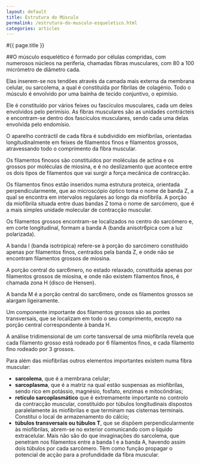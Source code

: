 ```yaml
---
layout: default
title: Estrutura do Músculo
permalink: /estrutura-do-musculo-esqueletico.html
categories: articles
---
```


#{{ page.title }}

##O músculo esquelético é formado por células compridas, com numerosos núcleos na periferia, chamadas fibras musculares, com 80 a 100 micrómetro de diâmetro cada.

Elas inserem-se nos tendões através da camada mais externa da membrana celular, ou sarcolema, a qual é constituída por fibrilas de colagénio. Todo o músculo é envolvido por uma bainha de tecido conjuntivo, o epimísio.

Ele é constituído por vá­rios feixes ou fascículos musculares, cada um deles envolvidos pelo pe­rimísio. As fibras musculares são as unidades contrácteis e encontram-se dentro dos fascículos musculares, sendo cada uma delas envolvida pelo endomísio.

O aparelho contráctil de cada fibra é subdividido em miofibrilas, orientadas longitudinalmente em feixes de filamentos finos e filamentos grossos, atravessando todo o comprimento da fibra muscular.

Os filamentos finosos são constituídos por moléculas de actina e os grossos por moléculas de miosina, e é no deslizamento que acontece entre os dois tipos de filamentos que vai surgir a força mecânica de contracção.

Os filamentos finos estão inseridos numa estrutura proteica, orienta­da perpendicularmente, que ao microscópio óptico toma o nome de banda Z, a qual se encontra em intervalos regulares ao longo da miofibrila. A porção da miofibrila situada entre duas bandas Z toma o nome de sarcómero, que é a mais simples unidade molecular de contracção muscular.

Os filamentos grossos encontram-se localizados no centro do sarcómero e, em corte longitudinal, formam a banda A (banda anisotr6pica com a luz polarizada).

A banda I (banda isotrópica) refere-se à porção do sarcómero constituído apenas por filamentos finos, centrados pela banda Z, e onde não se encontram filamentos grossos de miosina.

A porção central do sarc6mero, no estado relaxado, constituída ape­nas por filamentos grossos de miosina, e onde não existem filamentos finos, é chamada zona H (disco de Hensen).

A banda M é a porção central do sarc6mero, onde os filamentos grossos se alargam ligeiramente.

Um componente importante dos filamentos grossos são as pontes transversais, que se localizam em todo o seu comprimento, excepto na porção central correspondente à banda H.

A análise tridimensional de um corte tansversal de uma miofibrila revela que cada filamento grosso está rodeado por 6 filamentos finos, e cada filamento fino rodeado por 3 grossos.

Para além das miofibrilas outros elementos importantes existem numa fibra muscular:

* __sarcolema__, que é a membrana celular;
* __sarcoplasma__, que é a matriz na qual estão suspensas as miofibrilas, sendo rico em potássio, magnésio, fosfato, enzimas e mitocôndrias;
* __retículo sarcoplasmático__ que é extremamente importante no controlo da contracção muscular, constituído por túbulos longitudinais dispostos paralelamente às miofibrilas e que terminam nas cisternas terminais. Constitui o local de armazenamento do cálcio;
* __túbulos transversais ou túbulos T__, que se dispõem perpendicularmente às miofibrilas, abrem-se no exterior comunicando com o líquido extracelular. Mais não são do que invaginações do sarcolema, que penetram nos filamentos entre a banda I e a banda A, havendo assim dois túbulos por cada sarcómero. Têm como função propagar o potencial de acção para a profundidade da fibra muscular.
